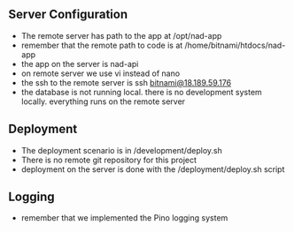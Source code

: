 ## Server Configuration
- The remote server has path to the app at /opt/nad-app
- remember that the remote path to code is at /home/bitnami/htdocs/nad-app
- the app on the server is nad-api
- on remote server we use vi instead of nano
- the ssh to the remote server is ssh bitnami@18.189.59.176
- the database is not running local.  there is no development system locally. everything runs on the remote server

## Deployment
- The deployment scenario is in /development/deploy.sh
- There is no remote git repository for this project
- deployment on the server is done with the /deployment/deploy.sh script

## Logging
- remember that we implemented the Pino logging system
